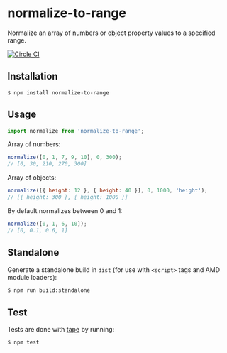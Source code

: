 # normalize-to-range

Normalize an array of numbers or object property values to a specified range.

[![Circle CI](https://circleci.com/gh/zakangelle/normalize-to-range/tree/master.svg?style=shield)](https://circleci.com/gh/zakangelle/normalize-to-range/tree/master)

## Installation

```
$ npm install normalize-to-range
```

## Usage

```js
import normalize from 'normalize-to-range';
```

Array of numbers:

```js
normalize([0, 1, 7, 9, 10], 0, 300);
// [0, 30, 210, 270, 300]
```

Array of objects:

```js
normalize([{ height: 12 }, { height: 40 }], 0, 1000, 'height');
// [{ height: 300 }, { height: 1000 }]
```

By default normalizes between 0 and 1:

```js
normalize([0, 1, 6, 10]);
// [0, 0.1, 0.6, 1]
```

## Standalone

Generate a standalone build in `dist` (for use with `<script>` tags and AMD module loaders):

```sh
$ npm run build:standalone
```

## Test
Tests are done with [tape](https://github.com/substack/tape) by running:

```
$ npm test
```
